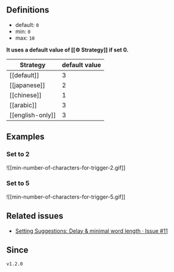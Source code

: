 ## Definitions

- default: `0`
- min: `0`
- max: `10`

**It uses a default value of [[⚙️ Strategy]] if set 0.**

| Strategy         | default value |
| ---------------- | ------------- |
| [[default]]      | 3             |
| [[japanese]]     | 2             |
| [[chinese]]      | 1             |
| [[arabic]]       | 3             |
| [[english-only]] | 3             |

## Examples

### Set to 2

![[min-number-of-characters-for-trigger-2.gif]]

### Set to 5

![[min-number-of-characters-for-trigger-5.gif]]

## Related issues

- [Setting Suggestions: Delay & minimal word length · Issue \#11](https://github.com/tadashi-aikawa/obsidian-various-complements-plugin/issues/11)

## Since

`v1.2.0`
